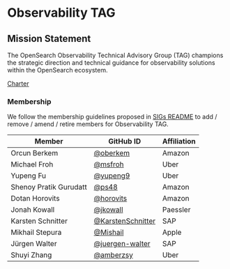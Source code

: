 # Observability TAG

## Mission Statement
The OpenSearch Observability Technical Advisory Group (TAG) champions the strategic direction and technical guidance for observability solutions within the OpenSearch ecosystem.

[Charter](./charter.md)

### Membership

We follow the membership guidelines proposed in [SIGs README](../README.md) to add / remove / amend / retire members for Observability TAG.

| Member                 | GitHub ID                                                | Affiliation |
| ---------------------- | -------------------------------------------------------- | ----------- |
| Orcun Berkem           | [@oberkem](https://github.com/oberkem)                   | Amazon      |
| Michael Froh           | [@msfroh](https://github.com/msfroh)                     | Uber        |
| Yupeng Fu              | [@yupeng9](https://github.com/yupeng9)                   | Uber        |
| Shenoy Pratik Gurudatt | [@ps48](https://github.com/ps48)                         | Amazon      |
| Dotan Horovits         | [@horovits](https://github.com/horovits)                 | Amazon      |
| Jonah Kowall           | [@jkowall](https://github.com/jkowall)                   | Paessler    |
| Karsten Schnitter      | [@KarstenSchnitter](https://github.com/KarstenSchnitter) | SAP         |
| Mikhail Stepura        | [@Mishail](https://github.com/Mishail)                   | Apple       |
| Jürgen Walter          | [@juergen-walter](https://github.com/juergen-walter)     | SAP         |
| Shuyi Zhang            | [@amberzsy](https://github.com/amberzsy)                 | Uber        |

